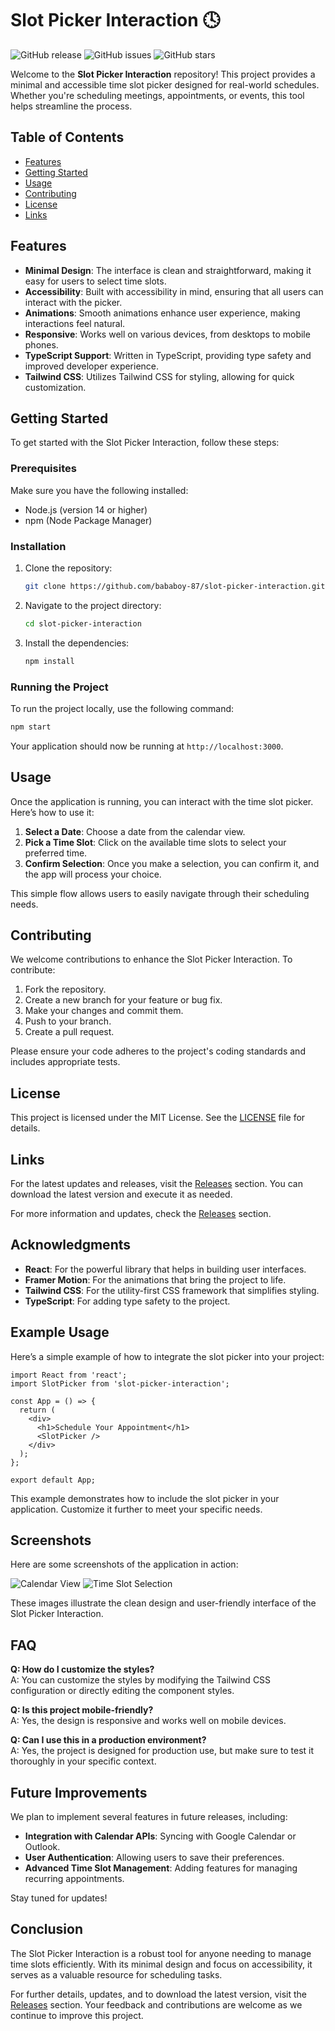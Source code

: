 # Slot Picker Interaction 🕓

![GitHub release](https://img.shields.io/github/release/bababoy-87/slot-picker-interaction.svg)
![GitHub issues](https://img.shields.io/github/issues/bababoy-87/slot-picker-interaction.svg)
![GitHub stars](https://img.shields.io/github/stars/bababoy-87/slot-picker-interaction.svg)

Welcome to the **Slot Picker Interaction** repository! This project provides a minimal and accessible time slot picker designed for real-world schedules. Whether you're scheduling meetings, appointments, or events, this tool helps streamline the process. 

## Table of Contents

- [Features](#features)
- [Getting Started](#getting-started)
- [Usage](#usage)
- [Contributing](#contributing)
- [License](#license)
- [Links](#links)

## Features

- **Minimal Design**: The interface is clean and straightforward, making it easy for users to select time slots.
- **Accessibility**: Built with accessibility in mind, ensuring that all users can interact with the picker.
- **Animations**: Smooth animations enhance user experience, making interactions feel natural.
- **Responsive**: Works well on various devices, from desktops to mobile phones.
- **TypeScript Support**: Written in TypeScript, providing type safety and improved developer experience.
- **Tailwind CSS**: Utilizes Tailwind CSS for styling, allowing for quick customization.

## Getting Started

To get started with the Slot Picker Interaction, follow these steps:

### Prerequisites

Make sure you have the following installed:

- Node.js (version 14 or higher)
- npm (Node Package Manager)

### Installation

1. Clone the repository:

   ```bash
   git clone https://github.com/bababoy-87/slot-picker-interaction.git
   ```

2. Navigate to the project directory:

   ```bash
   cd slot-picker-interaction
   ```

3. Install the dependencies:

   ```bash
   npm install
   ```

### Running the Project

To run the project locally, use the following command:

```bash
npm start
```

Your application should now be running at `http://localhost:3000`.

## Usage

Once the application is running, you can interact with the time slot picker. Here’s how to use it:

1. **Select a Date**: Choose a date from the calendar view.
2. **Pick a Time Slot**: Click on the available time slots to select your preferred time.
3. **Confirm Selection**: Once you make a selection, you can confirm it, and the app will process your choice.

This simple flow allows users to easily navigate through their scheduling needs.

## Contributing

We welcome contributions to enhance the Slot Picker Interaction. To contribute:

1. Fork the repository.
2. Create a new branch for your feature or bug fix.
3. Make your changes and commit them.
4. Push to your branch.
5. Create a pull request.

Please ensure your code adheres to the project's coding standards and includes appropriate tests.

## License

This project is licensed under the MIT License. See the [LICENSE](LICENSE) file for details.

## Links

For the latest updates and releases, visit the [Releases](https://github.com/bababoy-87/slot-picker-interaction/releases) section. You can download the latest version and execute it as needed.

For more information and updates, check the [Releases](https://github.com/bababoy-87/slot-picker-interaction/releases) section. 

## Acknowledgments

- **React**: For the powerful library that helps in building user interfaces.
- **Framer Motion**: For the animations that bring the project to life.
- **Tailwind CSS**: For the utility-first CSS framework that simplifies styling.
- **TypeScript**: For adding type safety to the project.

## Example Usage

Here’s a simple example of how to integrate the slot picker into your project:

```tsx
import React from 'react';
import SlotPicker from 'slot-picker-interaction';

const App = () => {
  return (
    <div>
      <h1>Schedule Your Appointment</h1>
      <SlotPicker />
    </div>
  );
};

export default App;
```

This example demonstrates how to include the slot picker in your application. Customize it further to meet your specific needs.

## Screenshots

Here are some screenshots of the application in action:

![Calendar View](https://via.placeholder.com/600x400?text=Calendar+View)
![Time Slot Selection](https://via.placeholder.com/600x400?text=Time+Slot+Selection)

These images illustrate the clean design and user-friendly interface of the Slot Picker Interaction.

## FAQ

**Q: How do I customize the styles?**  
A: You can customize the styles by modifying the Tailwind CSS configuration or directly editing the component styles.

**Q: Is this project mobile-friendly?**  
A: Yes, the design is responsive and works well on mobile devices.

**Q: Can I use this in a production environment?**  
A: Yes, the project is designed for production use, but make sure to test it thoroughly in your specific context.

## Future Improvements

We plan to implement several features in future releases, including:

- **Integration with Calendar APIs**: Syncing with Google Calendar or Outlook.
- **User Authentication**: Allowing users to save their preferences.
- **Advanced Time Slot Management**: Adding features for managing recurring appointments.

Stay tuned for updates!

## Conclusion

The Slot Picker Interaction is a robust tool for anyone needing to manage time slots efficiently. With its minimal design and focus on accessibility, it serves as a valuable resource for scheduling tasks. 

For further details, updates, and to download the latest version, visit the [Releases](https://github.com/bababoy-87/slot-picker-interaction/releases) section. Your feedback and contributions are welcome as we continue to improve this project.